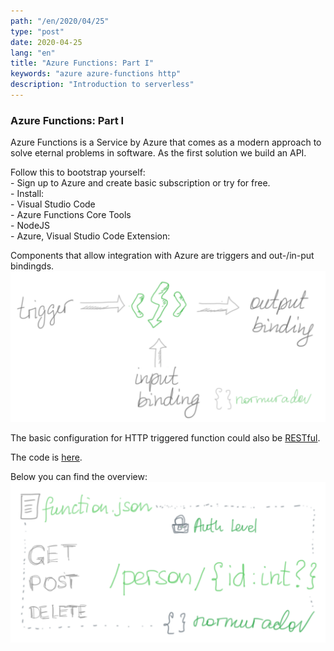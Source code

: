 ```yaml
---
path: "/en/2020/04/25"
type: "post"
date: 2020-04-25
lang: "en"
title: "Azure Functions: Part I"
keywords: "azure azure-functions http"
description: "Introduction to serverless"
---
```


### Azure Functions: Part I

Azure Functions is a Service by Azure that comes as a modern approach to solve eternal problems in software. As the first solution we build an API.

Follow this to bootstrap yourself:  
    - Sign up to Azure and create basic subscription or try for free.  
    - Install:  
        - Visual Studio Code  
        - Azure Functions Core Tools  
        - NodeJS  
        - Azure, Visual Studio Code Extension:  

Components that allow integration with Azure are triggers and out-/in-put bindingds.
![Azure Functions Bindings](../images/az-func-overview.png)

The basic configuration for HTTP triggered function could also be [RESTful](https://www.ics.uci.edu/~fielding/pubs/dissertation/fielding_dissertation.pdf).

The code is [here](https://github.com/pharrukh/intro-to-az-func).

Below you can find the overview:
![Function JSON](../images/az-func-function-json.png)